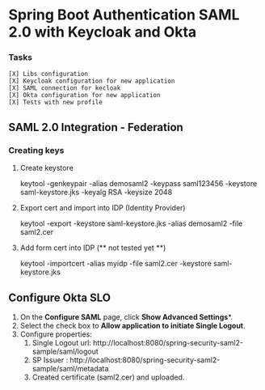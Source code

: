 # Spring Boot Authentication SAML 2.0 with Keycloak and Okta

### Tasks
    [X] Libs configuration
    [X] Keycloak configuration for new application
    [X] SAML connection for kecloak
    [X] Okta configuration for new application
    [X] Tests with new profile 

## SAML 2.0 Integration - Federation

### **Creating keys**
1. Create keystore

	keytool -genkeypair -alias demosaml2 -keypass saml123456 -keystore saml-keystore.jks -keyalg RSA -keysize 2048

2. Export cert and import into IDP (Identity Provider)

	keytool -export -keystore saml-keystore.jks -alias demosaml2 -file saml2.cer

3. Add form cert into IDP (** not tested yet **)

	keytool -importcert -alias myidp -file saml2.cer -keystore saml-keystore.jks
	
## Configure Okta SLO
1. On the **Configure SAML** page, click **Show Advanced Settings***.
2. Select the check box to **Allow application to initiate Single Logout**.
3. Configure properties:
    1. Single Logout url: http://localhost:8080/spring-security-saml2-sample/saml/logout
    2. SP Issuer : http://localhost:8080/spring-security-saml2-sample/saml/metadata
    3. Created certificate (saml2.cer) and uploaded.
